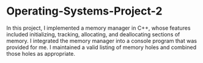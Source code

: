 # Operating-Systems-Project-2
In this project, I implemented a memory manager in C++, whose features included initializing, tracking,
allocating, and deallocating sections of memory. I integrated the memory manager into a console program
that was provided for me. I maintained a valid listing of memory holes and combined those holes as appropriate.
